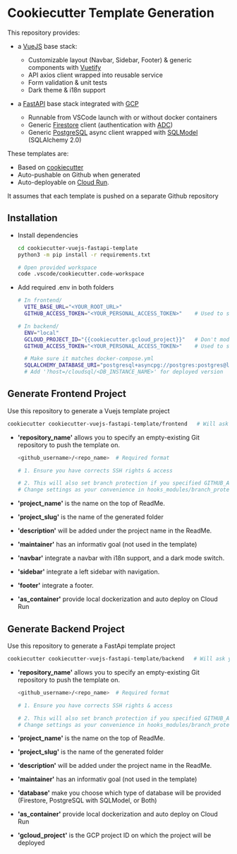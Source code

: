 # Cookiecutter Template Generation

This repository provides:

- a [VueJS](https://vuejs.org) base stack:

  - Customizable layout (Navbar, Sidebar, Footer) & generic components with [Vuetify](https://vuetify.com)
  - API axios client wrapped into reusable service
  - Form validation & unit tests
  - Dark theme & i18n support

- a [FastAPI](https://fastapi.tiangolo.com/) base stack integrated with [GCP](https://console.cloud.google.com/)
  - Runnable from VSCode launch with or without docker containers
  - Generic [Firestore](https://firebase.google.com/docs/firestore?hl=fr) client (authentication with [ADC](https://cloud.google.com/docs/authentication/provide-credentials-adc?hl=fr))
  - Generic [PostgreSQL](https://www.postgresql.org/about/) async client wrapped with [SQLModel](https://sqlmodel.tiangolo.com/) (SQLAlchemy 2.0)

These templates are:

- Based on [cookiecutter](https://www.cookiecutter.io/)
- Auto-pushable on Github when generated
- Auto-deployable on [Cloud Run](https://cloud.google.com/run).

It assumes that each template is pushed on a separate Github repository

## Installation

- Install dependencies

  ```bash
  cd cookiecutter-vuejs-fastapi-template
  python3 -m pip install -r requirements.txt

  # Open provided workspace
  code .vscode/cookiecutter.code-workspace
  ```

- Add required .env in both folders

  ```bash
  # In frontend/
    VITE_BASE_URL="<YOUR_ROOT_URL>"
    GITHUB_ACCESS_TOKEN="<YOUR_PERSONAL_ACCESS_TOKEN>"    # Used to set branch protection

  # In backend/
    ENV="local"
    GCLOUD_PROJECT_ID="{{cookiecutter.gcloud_project}}"   # Don't modify value here (replaced at generation)
    GITHUB_ACCESS_TOKEN="<YOUR_PERSONAL_ACCESS_TOKEN>"    # Used to set branch protection

    # Make sure it matches docker-compose.yml
    SQLALCHEMY_DATABASE_URI="postgresql+asyncpg://postgres:postgres@localhost:5434/{{cookiecutter.project_slug}}_db"   
    # Add '?host=/cloudsql/<DB_INSTANCE_NAME>' for deployed version
  ```

## Generate Frontend Project

Use this repository to generate a Vuejs template project

```bash
cookiecutter cookiecutter-vuejs-fastapi-template/frontend   # Will ask your needs from cookiecutter.json
```

- **'repository_name'** allows you to specify an empty-existing Git repository to push the template on.

  ```bash
  <github_username>/<repo_name>  # Required format

  # 1. Ensure you have corrects SSH rights & access

  # 2. This will also set branch protection if you specified GITHUB_ACCESS_TOKEN variable in .env.
  # Change settings as your convenience in hooks_modules/branch_protection.json
  ```

- **'project_name'** is the name on the top of ReadMe.

- **'project_slug'** is the name of the generated folder

- **'description'** will be added under the project name in the ReadMe.

- **'maintainer'** has an informativ goal (not used in the template)

- **'navbar'** integrate a navbar with i18n support, and a dark mode switch.

- **'sidebar'** integrate a left sidebar with navigation.

- **'footer'** integrate a footer.

- **'as_container'** provide local dockerization and auto deploy on Cloud Run

## Generate Backend Project

Use this repository to generate a FastApi template project

```bash
cookiecutter cookiecutter-vuejs-fastapi-template/backend   # Will ask your needs from cookiecutter.json
```

- **'repository_name'** allows you to specify an empty-existing Git repository to push the template on.

  ```bash
  <github_username>/<repo_name>  # Required format

  # 1. Ensure you have corrects SSH rights & access

  # 2. This will also set branch protection if you specified GITHUB_ACCESS_TOKEN variable in .env.
  # Change settings as your convenience in hooks_modules/branch_protection.json
  ```

- **'project_name'** is the name on the top of ReadMe.

- **'project_slug'** is the name of the generated folder

- **'description'** will be added under the project name in the ReadMe.

- **'maintainer'** has an informativ goal (not used in the template)

- **'database'** make you choose which type of database will be provided (Firestore, PostgreSQL with SQLModel, or Both)

- **'as_container'** provide local dockerization and auto deploy on Cloud Run

- **'gcloud_project'** is the GCP project ID on which the project will be deployed
